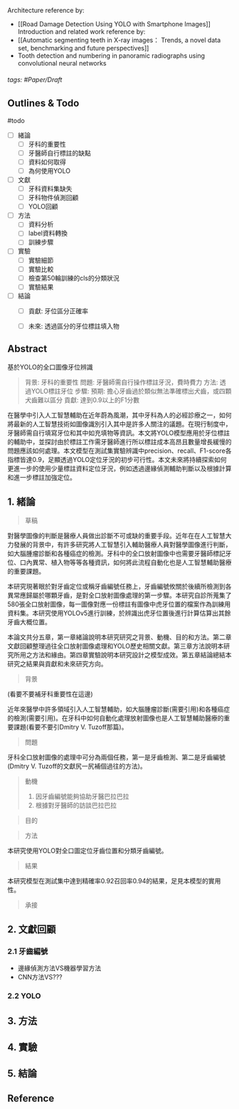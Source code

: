 Architecture reference by: 
- [[Road Damage Detection Using YOLO with Smartphone Images]]
Introduction and related work reference by:
- [[Automatic segmenting teeth in X-ray images： Trends, a novel data set, benchmarking and future perspectives]]
- Tooth detection and numbering in panoramic radiographs using convolutional neural networks


###### tags: #Paper/Draft

## Outlines & Todo
#todo
- [ ] 緒論
	- [ ] 牙科的重要性
	- [ ] 牙醫師自行標註的缺點
	- [ ] 資料如何取得
	- [ ] 為何使用YOLO
- [ ] 文獻
	- [ ] 牙科資料集缺失
	- [ ] 牙科物件偵測回顧
	- [ ] YOLO回顧
- [ ] 方法
	- [ ] 資料分析
	- [ ] label資料轉換
	- [ ] 訓練步驟
- [ ] 實驗
	- [ ] 實驗細節
	- [ ] 實驗比較
	- [ ] 檢查第50輪訓練的cls的分類狀況
	- [ ] 實驗結果
- [ ] 結論
	- [ ] 貢獻: 牙位區分正確率
	- [ ] 未來: 透過區分的牙位標註填入物


## Abstract
基於YOLO的全口圖像牙位辨識

> 背景: 牙科的重要性
> 問題: 牙醫師需自行操作標註牙況，費時費力
> 方法: 透過YOLO標註牙位
> 步驟: 
> 預期: 擔心牙齒過於類似無法準確標出犬齒，或四顆犬齒難以區分
> 貢獻: 達到0.9以上的F1分數

在醫學中引入人工智慧輔助在近年蔚為風潮，其中牙科為人的必經診療之一，如何將最新的人工智慧技術如圖像識別引入其中是許多人關注的議題。在現行制度中，牙醫師需自行填寫牙位和其中如充填物等資訊。本文將YOLO模型應用於牙位標註的輔助中，並探討由於標註工作需牙醫師進行所以標註成本高昂且數量增長緩慢的問題應該如何處理。本文模型在測試集實驗辨識中precision、recall、F1-score各指標皆達0.9，足顯透過YOLO定位牙況的初步可行性。本文未來將持續探索如何更進一步的使用少量標註資料定位牙況，例如透過邊緣偵測輔助判斷以及根據計算和進一步標註加強定位。

## 1. 緒論
> 草稿

對醫學圖像的判斷是醫療人員做出診斷不可或缺的重要手段。近年在在人工智慧大力發展的背景中，有許多研究將人工智慧引入輔助醫療人員對醫學圖像進行判斷，如大腦腫瘤診斷和各種癌症的檢測。牙科中的全口放射圖像中也需要牙醫師標記牙位、口內異常、植入物等等各種資訊，如何將此流程自動化也是人工智慧輔助醫療的重要課題。

本研究現著眼於對牙齒定位或稱牙齒編號任務上，牙齒編號攸關於後續所檢測到各異常應歸屬於哪顆牙齒，是對全口放射圖像處理的第一步驟。本研究自診所蒐集了580張全口放射圖像，每一圖像對應一份標註有圖像中虎牙位置的檔案作為訓練用資料集。本研究使用YOLOv5進行訓練，於辨識出虎牙位置後進行計算估算出其餘牙齒大概位置。

本論文共分五章，第一章緒論說明本研究研究之背景、動機、目的和方法。第二章文獻回顧整理過往全口放射圖像處理和YOLO歷史相關文獻。第三章方法說明本研究所用之方法和緣由。第四章實驗說明本研究設計之模型成效。第五章結論總結本研究之結果與貢獻和未來研究方向。

> 背景

(看要不要補牙科重要性在這邊)

近年來醫學中許多領域引入人工智慧輔助，如大腦腫瘤診斷(需要引用)和各種癌症的檢測(需要引用)。在牙科中如何自動化處理放射圖像也是人工智慧輔助醫療的重要課題(看要不要引Dmitry V. Tuzoff那篇)。

> 問題

牙科全口放射圖像的處理中可分為兩個任務，第一是牙齒檢測、第二是牙齒編號(Dmitry V. Tuzoff的文獻尻一尻補個過往的方法)。

> 動機
> 1. 因牙齒編號能夠協助牙醫巴拉巴拉
> 2. 根據對牙醫師的訪談巴拉巴拉

> 目的

> 方法

本研究使用YOLO對全口圖定位牙齒位置和分類牙齒編號。

> 結果

本研究模型在測試集中達到精確率0.92召回率0.94的結果，足見本模型的實用性。

> 承接
## 2. 文獻回顧

### 2.1 牙齒編號

- 邊緣偵測方法VS機器學習方法
- CNN方法VS???

### 2.2 YOLO

## 3. 方法

## 4. 實驗

## 5. 結論

## Reference